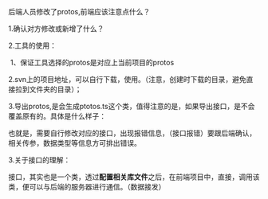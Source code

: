 后端人员修改了protos,前端应该注意点什么？

1.确认对方修改或新增了什么？

2.工具的使用：

​	1、保证工具选择的protos是对应上当前项目的protos

​	2.svn上的项目地址，可以自行下载，使用。（注意，创建时下载的目录，避免直接拉到文件夹的目录）；

​	3.导出protos,是会生成ptotos.ts这个类，值得注意的是，如果导出接口，是不会覆盖原有的。具体是什么样子：

也就是，需要自行修改对应的接口，出现报错信息，（接口报错）要跟后端确认，相关传参，数据类型等信息方可排出错误。 

3.关于接口的理解：

接口，其实也是一个类，透过**配置相关库文件**之后，在前端项目中，直接，调用该类，便可以与后端的服务器进行通信。（数据接发）

